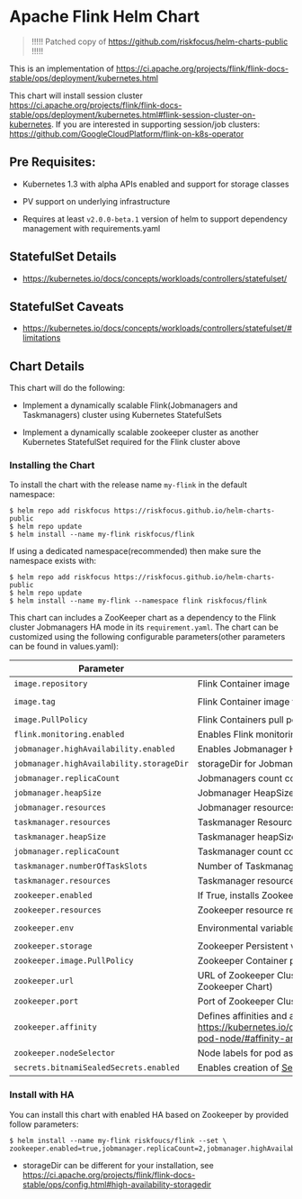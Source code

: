 # Apache Flink Helm Chart

> !!!!! Patched copy of https://github.com/riskfocus/helm-charts-public !!!!!

This is an implementation of https://ci.apache.org/projects/flink/flink-docs-stable/ops/deployment/kubernetes.html

This chart will install session cluster https://ci.apache.org/projects/flink/flink-docs-stable/ops/deployment/kubernetes.html#flink-session-cluster-on-kubernetes.
If you are interested in supporting session/job clusters: https://github.com/GoogleCloudPlatform/flink-on-k8s-operator

## Pre Requisites:

* Kubernetes 1.3 with alpha APIs enabled and support for storage classes

* PV support on underlying infrastructure

* Requires at least `v2.0.0-beta.1` version of helm to support
  dependency management with requirements.yaml

## StatefulSet Details

* https://kubernetes.io/docs/concepts/workloads/controllers/statefulset/

## StatefulSet Caveats

* https://kubernetes.io/docs/concepts/workloads/controllers/statefulset/#limitations

## Chart Details

This chart will do the following:

* Implement a dynamically scalable Flink(Jobmanagers and Taskmanagers) cluster using Kubernetes StatefulSets

* Implement a dynamically scalable zookeeper cluster as another Kubernetes StatefulSet required for the Flink cluster above

### Installing the Chart

To install the chart with the release name `my-flink` in the default
namespace:

```
$ helm repo add riskfocus https://riskfocus.github.io/helm-charts-public
$ helm repo update
$ helm install --name my-flink riskfocus/flink
```

If using a dedicated namespace(recommended) then make sure the namespace
exists with:

```
$ helm repo add riskfocus https://riskfocus.github.io/helm-charts-public
$ helm repo update
$ helm install --name my-flink --namespace flink riskfocus/flink
```

This chart can includes a ZooKeeper chart as a dependency to the Flink
cluster Jobmanagers HA mode in its `requirement.yaml`. The chart can be customized using the
following configurable parameters(other parameters can be found in values.yaml):

| Parameter                                | Description                                                                                                                                                              | Default                |
|------------------------------------------|--------------------------------------------------------------------------------------------------------------------------------------------------------------------------|------------------------|
| `image.repository`                       | Flink Container image name                                                                                                                                               | `flink`                |
| `image.tag`                              | Flink Container image tag                                                                                                                                                | `1.11.2-scala_2.12`    |
| `image.PullPolicy`                       | Flink Containers pull policy                                                                                                                                             | `IfNotPresent`         |
| `flink.monitoring.enabled`               | Enables Flink monitoring                                                                                                                                                 | `true`                 |
| `jobmanager.highAvailability.enabled`    | Enables Jobmanager HA mode key                                                                                                                                           | `false`                |
| `jobmanager.highAvailability.storageDir` | storageDir for Jobmanager in HA mode                                                                                                                                     | `null`                 |
| `jobmanager.replicaCount`                | Jobmanagers count context                                                                                                                                                | `1`                    |
| `jobmanager.heapSize`                    | Jobmanager HeapSize options                                                                                                                                              | `1g`                   |
| `jobmanager.resources`                   | Jobmanager resources                                                                                                                                                     | `{}`                   |
| `taskmanager.resources`                  | Taskmanager Resources key                                                                                                                                                | `{}`                   |
| `taskmanager.heapSize`                   | Taskmanager heapSize mode                                                                                                                                                | `1g`                   |
| `jobmanager.replicaCount`                | Taskmanager count context                                                                                                                                                | `1`                    |
| `taskmanager.numberOfTaskSlots`          | Number of Taskmanager taskSlots resources                                                                                                                                | `1`                    |
| `taskmanager.resources`                  | Taskmanager resources                                                                                                                                                    | `{}`                   |
| `zookeeper.enabled`                      | If True, installs Zookeeper Chart                                                                                                                                        | `false`                |
| `zookeeper.resources`                    | Zookeeper resource requests and limits                                                                                                                                   | `{}`                   |
| `zookeeper.env`                          | Environmental variables provided to Zookeeper Zookeeper                                                                                                                  | `{ZK_HEAP_SIZE: "1G"}` |
| `zookeeper.storage`                      | Zookeeper Persistent volume size                                                                                                                                         | `2Gi`                  |
| `zookeeper.image.PullPolicy`             | Zookeeper Container pull policy                                                                                                                                          | `IfNotPresent`         |
| `zookeeper.url`                          | URL of Zookeeper Cluster (unneeded if installing Zookeeper Chart)                                                                                                        | `""`                   |
| `zookeeper.port`                         | Port of Zookeeper Cluster                                                                                                                                                | `2181`                 |
| `zookeeper.affinity`                     | Defines affinities and anti-affinities for pods as defined in: https://kubernetes.io/docs/concepts/configuration/assign-pod-node/#affinity-and-anti-affinity preferences | `{}`                   |
| `zookeeper.nodeSelector`                 | Node labels for pod assignment                                                                                                                                           | `{}`                   |
| `secrets.bitnamiSealedSecrets.enabled`   | Enables creation of [Sealed Secrets](https://github.com/bitnami-labs/sealed-secrets)                                                                                     | `false`                |

### Install with HA

You can install this chart with enabled HA based on Zookeeper by provided follow parameters:
```
$ helm install --name my-flink riskfoucs/flink --set \
zookeeper.enabled=true,jobmanager.replicaCount=2,jobmanager.highAvailability.enabled=true,jobmanager.highAvailability.storageDir=s3://MY_BUCKET/flink/jobmanager
```
* storageDir can be different for your installation, see 
  https://ci.apache.org/projects/flink/flink-docs-stable/ops/config.html#high-availability-storagedir
